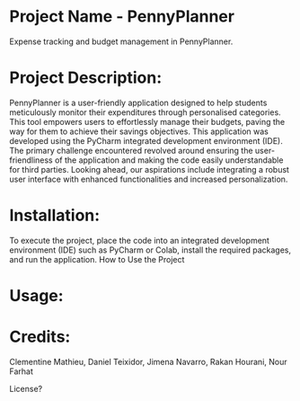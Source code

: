 # Project Name - PennyPlanner

Expense tracking and budget management in PennyPlanner.

# Project Description:

PennyPlanner is a user-friendly application designed to help students meticulously monitor their expenditures through personalised categories. This tool empowers users to effortlessly manage their budgets, paving the way for them to achieve their savings objectives.
This application was developed using the PyCharm integrated development environment (IDE). The primary challenge encountered revolved around ensuring the user-friendliness of the application and making the code easily understandable for third parties. Looking ahead, our aspirations include integrating a robust user interface with enhanced functionalities and increased personalization.

# Installation:

To execute the project, place the code into an integrated development environment (IDE) such as PyCharm or Colab, install the required packages, and run the application.
How to Use the Project

# Usage:

# Credits:

Clementine Mathieu, 
Daniel Teixidor, 
Jimena Navarro,
Rakan Hourani, 
Nour Farhat

License?
